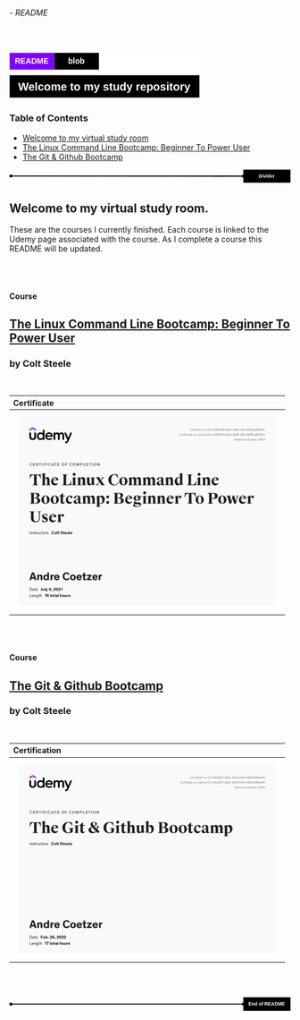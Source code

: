 ###### - README
<br>

<!-- Section Header -->

![readmeHeader](./src/readmeHeader.png 'README Header')

<!-- Table of contents-->

### Table of Contents
+ [Welcome to my virtual study room](#welcome-to-my-virtual-study-room)
+ [The Linux Command Line Bootcamp: Beginner To Power User](#the-linux-command-line-bootcamp-beginner-to-power-userhttpswwwudemycomcoursethe-linux-command-line-bootcamp-the-linux-command-line-bootcamp-beginner-to-power-user-by-colt-steele)
+ [The Git & Github Bootcamp](#the-git--github-bootcamphttpswwwudemycomcoursegit-and-github-bootcamp-the-git--github-bootcamp)

![divider](./src/divider.png 'Divider')

<!-- Start of Document -->

## Welcome to my virtual study room.
These are the courses I currently finished. Each course is linked to the Udemy page associated with the course. As I complete a course this README will be updated.

<br>
<br>

#### Course
## [The Linux Command Line Bootcamp: Beginner To Power User](https://www.udemy.com/course/the-linux-command-line-bootcamp/ 'The Linux Command Line Bootcamp: Beginner To Power User by Colt Steele')
### by Colt Steele

<br>

|Certificate|
|:---|
|![Course Certification of Completion](.//src/certs/theLinuxCommandLineBootcampBeginnerToPowerUserCertification.jpg 'The Linux Command Line Bootcamp Beginner To Power User Certification')|

<br>
<br>

#### Course
## [The Git & Github Bootcamp](https://www.udemy.com/course/git-and-github-bootcamp/ 'The Git & Github Bootcamp')
###  by Colt Steele

<br>

|Certification|
|:---|
|![The Git & Github Bootcamp](./src/certs/theGit&GithubBootcampCertification.jpg 'The Git & Github Bootcamp Certification')|

<br>
<br>

<!-- End of Document -->

![endDivider](./src/endDivider.png 'End of Document')